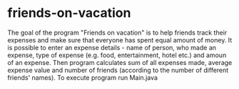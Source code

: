 # friends-on-vacation
The goal of the program "Friends on vacation" is to help friends track their expenses 
and make sure that everyone has spent equal amount of money. It is possible to enter 
an expense details - name of person, who made an expense, type of expense (e.g. food,
entertainment, hotel etc.) and amoun of an expense. Then program calculates sum of 
all expenses made, average expense value and number of friends (according to the number
of different friends' names).
To execute program run Main.java
